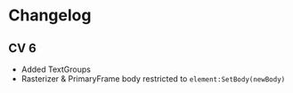 # Changelog

## CV 6

- Added TextGroups
- Rasterizer & PrimaryFrame body restricted to `element:SetBody(newBody)`
